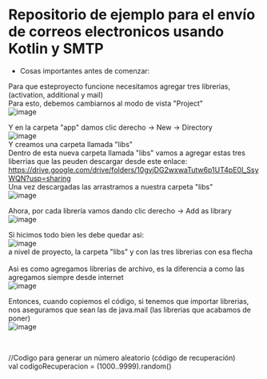# Repositorio de ejemplo para el envío de correos electronicos usando Kotlin y SMTP

* Cosas importantes antes de comenzar: </br>

Para que esteproyecto funcione necesitamos agregar tres librerias, (activation, additional y mail) </br>
Para esto, debemos cambiarnos al modo de vista "Project" </br>
![image](https://github.com/exequiel-miranda/EnvioCorreosKotlin/assets/94820436/3db57d01-676e-4a01-9e03-8b473aeb1560) </br>

Y en la carpeta "app" damos clic derecho -> New -> Directory  </br>
![image](https://github.com/exequiel-miranda/EnvioCorreosKotlin/assets/94820436/ba0bf621-296b-46a3-a97b-7ebac774a335) </br>
Y creamos una carpeta llamada "libs" </br>
Dentro de esta nueva carpeta llamada "libs" vamos a agregar estas tres liberrias que las peuden descargar desde este enlace: </br>
https://drive.google.com/drive/folders/10gvjDG2wxwaTutw6p1UT4pE0I_SsyWQN?usp=sharing  </br>
Una vez descargadas las arrastramos a nuestra carpeta "libs" </br>
![image](https://github.com/exequiel-miranda/EnvioCorreosKotlin/assets/94820436/fc2fc91d-f575-44de-9947-0963b875813b) </br>

Ahora, por cada librería vamos dando clic derecho -> Add as library </br>
![image](https://github.com/exequiel-miranda/EnvioCorreosKotlin/assets/94820436/13b8c4df-37b5-4284-b4f6-3e94f84be869) </br>

Si hicimos todo bien les debe quedar asi: </br>
![image](https://github.com/exequiel-miranda/EnvioCorreosKotlin/assets/94820436/4a116e90-f4f0-4c59-8d83-7178fca7c254) </br>
a nivel de proyecto, la carpeta "libs" y con las tres librerias con esa flecha </br>
 </br>
Asi es como agregamos librerias de archivo, es la diferencia a como las agregamos siempre desde internet </br>
![image](https://github.com/exequiel-miranda/EnvioCorreosKotlin/assets/94820436/41c91207-247f-4888-afb7-b619eb34ab11) </br>

Entonces, cuando copiemos el código, si tenemos que importar librerias, nos aseguramos que sean las de java.mail (las librerias que acabamos de poner) </br>
![image](https://github.com/exequiel-miranda/EnvioCorreosKotlin/assets/94820436/522ec2fc-59e2-4d46-b73b-8cb725bc78e9) </br>

 </br>

   //Codigo para generar un número aleatorio (código de recuperación) </br>
        val codigoRecuperacion = (1000..9999).random()
